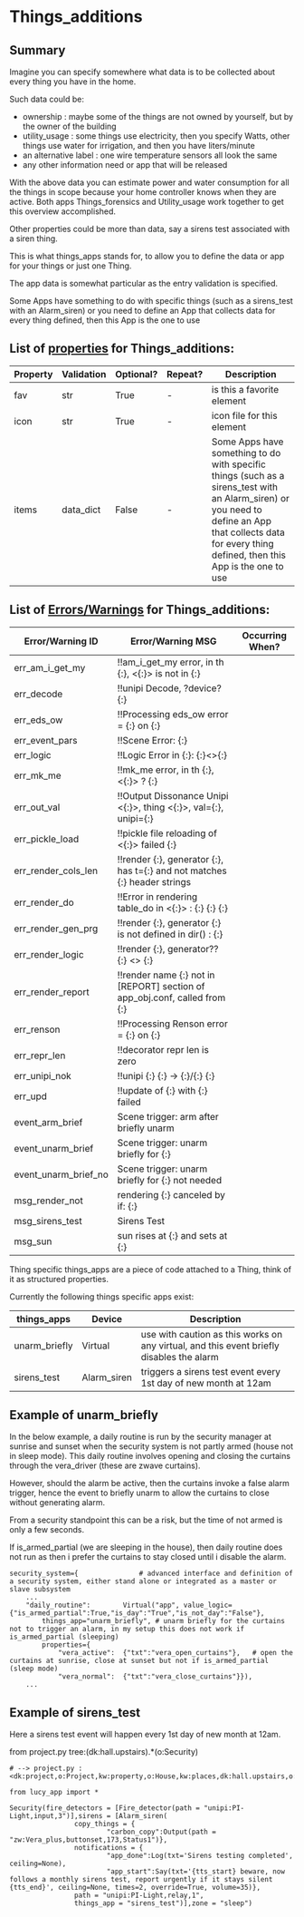<!--s_name-->
# Things_additions

<!--e_name-->

<!--s_role-->
<!--e_role-->

## Summary

<!--s_sub_toc_th_a-->

Imagine you can specify somewhere what data is to be collected about every thing you have in the home.

Such data could be:
* ownership : maybe some of the things are not owned by yourself, but by the owner of the building
* utility_usage : some things use electricity, then you specify Watts, other things use water for irrigation, and then you have liters/minute
* an alternative label : one wire temperature sensors all look the same
* any other information need or app that will be released

With the above data you can estimate power and water consumption for all the things in scope because your home controller knows when they are active.
Both apps Things_forensics and Utility_usage work together to get this overview accomplished.

Other properties could be more than data, say a sirens test associated with a siren thing.

This is what things_apps stands for, to allow you to define the data or app for your things or just one Thing.

<!--e_sub_toc_th_a-->

The app data is somewhat particular as the entry validation is specified.

<!--s_descr-->
Some Apps have something to do with specific things (such as a sirens_test with an Alarm_siren) or you need to define an App that collects data for every thing defined, then this App is the one to use

<!--e_descr-->

<!--s_tbl-->
## List of [properties](Properties.md) for __Things_additions__:

  | Property | Validation | Optional? | Repeat? | Description |
  | --- | --- | --- | --- | --- |
  | fav | str | True | - | is this a favorite element | 
  | icon | str | True | - | icon file for this element | 
  | items | data_dict | False | - | Some Apps have something to do with specific things (such as a sirens_test with an Alarm_siren) or you need to define an App that collects data for every thing defined, then this App is the one to use | 

## List of [Errors/Warnings](Error_Warn.md) for  __Things_additions__:

  | Error/Warning ID | Error/Warning MSG | Occurring When? |
  | --- | --- | --- | 
  | err_am_i_get_my | !!am_i_get_my error, in th {:}, <{:}> is not in {:} |  
  | err_decode | !!unipi Decode, ?device? {:} |  
  | err_eds_ow | !!Processing eds_ow error = {:} on {:} |  
  | err_event_pars | !!Scene Error: {:} |  
  | err_logic | !!Logic Error in {:}: {:}<>{:} |  
  | err_mk_me | !!mk_me error, in th {:}, <{:}> ? {:} |  
  | err_out_val | !!Output Dissonance Unipi <{:}>, thing <{:}>, val={:}, unipi={:} |  
  | err_pickle_load | !!pickle file reloading of <{:}> failed {:} |  
  | err_render_cols_len | !!render {:}, generator {:}, has t={:} and not matches {:} header strings |  
  | err_render_do | !!Error in rendering table_do in <{:}> : {:} {:} {:} |  
  | err_render_gen_prg | !!render {:}, generator {:} is not defined in dir() : {:} |  
  | err_render_logic | !!render {:}, generator?? {:} <> {:} |  
  | err_render_report | !!render name {:} not in [REPORT] section of app_obj.conf, called from {:} |  
  | err_renson | !!Processing Renson error = {:} on {:} |  
  | err_repr_len | !!decorator repr len is zero |  
  | err_unipi_nok | !!unipi {:} {:} -> {:}/{:} {:} |  
  | err_upd | !!update of {:} with {:} failed |  
  | event_arm_brief | Scene trigger: arm after briefly unarm |  
  | event_unarm_brief | Scene trigger: unarm briefly for {:} |  
  | event_unarm_brief_no | Scene trigger: unarm briefly for {:} not needed |  
  | msg_render_not | rendering {:} canceled by if: {:} |  
  | msg_sirens_test | Sirens Test |  
  | msg_sun | sun rises at {:} and sets at {:} |  
<!--e_tbl-->

Thing specific things_apps are a piece of code attached to a Thing, think of it as structured properties.

Currently the following things specific apps exist:

  | things_apps | Device | Description |
  | --- | --- | --- |
  | unarm_briefly | Virtual | use with caution as this works on any virtual, and this event briefly disables the alarm |
  | sirens_test | Alarm_siren | triggers a sirens test event every 1st day of new month at 12am |

## Example of __unarm_briefly__

In the below example, a daily routine is run by the security manager at sunrise and sunset when the security system is not partly armed (house not in sleep mode).
This daily routine involves opening and closing the curtains through the vera_driver (these are zwave curtains).

However, should the alarm be active, then the curtains invoke a false alarm trigger, hence the event to briefly unarm to allow the curtains to close without generating alarm.

From a security standpoint this can be a risk, but the time of not armed is only a few seconds.

If is_armed_partial (we are sleeping in the house), then daily routine does not run as then i prefer the curtains to stay closed until i disable the alarm.


```
security_system={               # advanced interface and definition of a security system, either stand alone or integrated as a master or slave subsystem 
    ...
    "daily_routine":        Virtual("app", value_logic={"is_armed_partial":True,"is_day":"True","is_not_day":"False"}, 
        things_app="unarm_briefly", # unarm briefly for the curtains not to trigger an alarm, in my setup this does not work if is_armed_partial (sleeping)
        properties={
			"vera_active":  {"txt":"vera_open_curtains"},   # open the curtains at sunrise, close at sunset but not if is_armed_partial (sleep mode)
			"vera_normal":  {"txt":"vera_close_curtains"}}),
	...
```

## Example of __sirens_test__

Here a sirens test event will happen every 1st day of new month at 12am.

<!--s_insert_{"tree":"(dk:hall.upstairs).*(o:Security)"}-->

from project.py tree:(dk:hall.upstairs).*(o:Security)
```python3
# --> project.py :<dk:project,o:Project,kw:property,o:House,kw:places,dk:hall.upstairs,o:Room,kw:contents,lp:0,o:Security>

from lucy_app import *

Security(fire_detectors = [Fire_detector(path = "unipi:PI-Light,input,3")],sirens = [Alarm_siren(
                copy_things = {
                        "carbon_copy":Output(path = "zw:Vera_plus,buttonset,173,Status1")},
                notifications = {
                        "app_done":Log(txt='Sirens testing completed', ceiling=None),
                        "app_start":Say(txt='{tts_start} beware, now follows a monthly sirens test, report urgently if it stays silent {tts_end}', ceiling=None, times=2, override=True, volume=35)},
                path = "unipi:PI-Light,relay,1",
                things_app = "sirens_test")],zone = "sleep")

```

<!--e_insert-->
